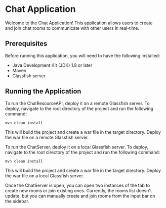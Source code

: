 # Chat Application
Welcome to the Chat Application! This application allows users to create and join chat rooms to communicate with other users in real-time.

## Prerequisites
Before running this application, you will need to have the following installed:

- Java Development Kit (JDK) 1.8 or later
- Maven
- Glassfish server

## Running the Application
To run the ChatResourceAPI, deploy it on a remote Glassfish server. To deploy, navigate to the root directory of the project and run the following command:
```
mvn clean install
```

This will build the project and create a war file in the target directory. Deploy the war file on a remote Glassfish server.

To run the ChatServer, deploy it on a local Glassfish server. To deploy, navigate to the root directory of the project and run the following command:
```
mvn clean install
```

This will build the project and create a war file in the target directory. Deploy the war file on a local Glassfish server.

Once the ChatServer is open, you can open two instances of the tab to create new rooms or join existing ones. Currently, the rooms list doesn't update, but you can manually create and join rooms from the input bar on the sidebar.
